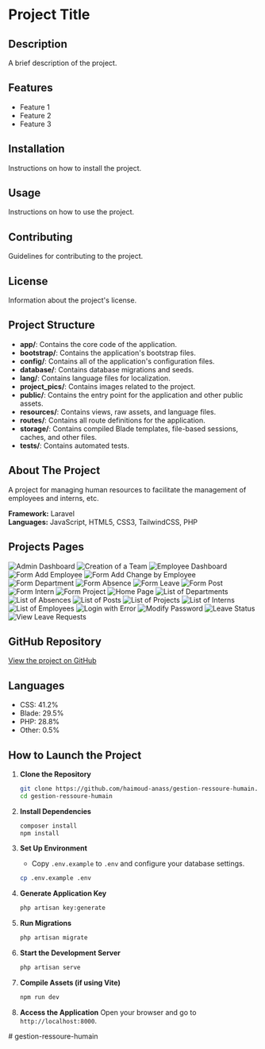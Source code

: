 # Project Title

## Description
A brief description of the project.

## Features
- Feature 1
- Feature 2
- Feature 3

## Installation
Instructions on how to install the project.

## Usage
Instructions on how to use the project.

## Contributing
Guidelines for contributing to the project.

## License
Information about the project's license.

## Project Structure
- **app/**: Contains the core code of the application.
- **bootstrap/**: Contains the application's bootstrap files.
- **config/**: Contains all of the application's configuration files.
- **database/**: Contains database migrations and seeds.
- **lang/**: Contains language files for localization.
- **project_pics/**: Contains images related to the project.
- **public/**: Contains the entry point for the application and other public assets.
- **resources/**: Contains views, raw assets, and language files.
- **routes/**: Contains all route definitions for the application.
- **storage/**: Contains compiled Blade templates, file-based sessions, caches, and other files.
- **tests/**: Contains automated tests.

## About The Project
A project for managing human resources to facilitate the management of employees and interns, etc.

**Framework:** Laravel  
**Languages:** JavaScript, HTML5, CSS3, TailwindCSS, PHP

## Projects Pages
![Admin Dashboard](project_pics/AdminDashboard%20(1).PNG)
![Creation of a Team](project_pics/creationD'unTeam%20(1).PNG)
![Employee Dashboard](project_pics/EmployeeDashboard%20(1).PNG)
![Form Add Employee](project_pics/FormAjouteEmployee%20(1).PNG)
![Form Add Change by Employee](project_pics/FormAjouterCngeParEmployee%20(1).PNG)
![Form Department](project_pics/formDepartement%20(1).PNG)
![Form Absence](project_pics/FormDesAbsence%20(1).PNG)
![Form Leave](project_pics/FormDuConge%20(1).PNG)
![Form Post](project_pics/formDupost%20(1).PNG)
![Form Intern](project_pics/FormDustagaire%20(1).PNG)
![Form Project](project_pics/FormduProjet%20(1).PNG)
![Home Page](project_pics/homePage%20(1).PNG)
![List of Departments](project_pics/list_des_departement%20(1).PNG)
![List of Absences](project_pics/ListD'absence%20(1).PNG)
![List of Posts](project_pics/listDesPost%20(1).PNG)
![List of Projects](project_pics/ListdesProjet%20(1).PNG)
![List of Interns](project_pics/listDestagaires%20(1).PNG)
![List of Employees](project_pics/ListEmployee%20(1).PNG)
![Login with Error](project_pics/loginWithError%20(1).PNG)
![Modify Password](project_pics/ModifierMotDepasse%20(1).PNG)
![Leave Status](project_pics/statusDuCONGE%20(1).PNG)
![View Leave Requests](project_pics/voirLesDemandDesCongeDuEmployee%20(1).PNG)

## GitHub Repository
[View the project on GitHub](https://github.com/haimoud-anass/gestion-ressoure-humain)

## Languages
- CSS: 41.2%
- Blade: 29.5%
- PHP: 28.8%
- Other: 0.5%

## How to Launch the Project

1. **Clone the Repository**
   ```bash
   git clone https://github.com/haimoud-anass/gestion-ressoure-humain.git
   cd gestion-ressoure-humain
   ```

2. **Install Dependencies**
   ```bash
   composer install
   npm install
   ```

3. **Set Up Environment**
   - Copy `.env.example` to `.env` and configure your database settings.
   ```bash
   cp .env.example .env
   ```

4. **Generate Application Key**
   ```bash
   php artisan key:generate
   ```

5. **Run Migrations**
   ```bash
   php artisan migrate
   ```

6. **Start the Development Server**
   ```bash
   php artisan serve
   ```

7. **Compile Assets (if using Vite)**
   ```bash
   npm run dev
   ```

8. **Access the Application**
   Open your browser and go to `http://localhost:8000`.







#   g e s t i o n - r e s s o u r e - h u m a i n 
 
 
